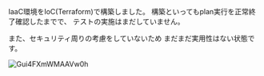 IaaC環境をIoC(Terraform)で構築しました。
構築といってもplan実行を正常終了確認したまでで、
テストの実施はまだしていません。

また、セキュリティ周りの考慮をしていないため
まだまだ実用性はない状態です。

![Gui4FXmWMAAVw0h](https://github.com/user-attachments/assets/15a38557-a36c-4cd6-bcab-ce07841b54b9)
